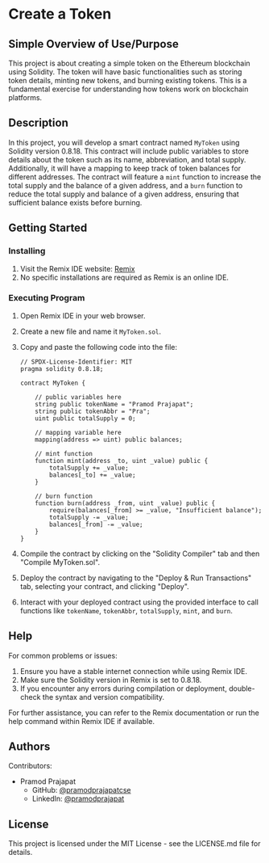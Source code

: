 # Create a Token

## Simple Overview of Use/Purpose

This project is about creating a simple token on the Ethereum blockchain using Solidity. The token will have basic functionalities such as storing token details, minting new tokens, and burning existing tokens. This is a fundamental exercise for understanding how tokens work on blockchain platforms.

## Description

In this project, you will develop a smart contract named `MyToken` using Solidity version 0.8.18. This contract will include public variables to store details about the token such as its name, abbreviation, and total supply. Additionally, it will have a mapping to keep track of token balances for different addresses. The contract will feature a `mint` function to increase the total supply and the balance of a given address, and a `burn` function to reduce the total supply and balance of a given address, ensuring that sufficient balance exists before burning.

## Getting Started

### Installing

1. Visit the Remix IDE website: [Remix](https://remix.ethereum.org/)
2. No specific installations are required as Remix is an online IDE.

### Executing Program

1. Open Remix IDE in your web browser.
2. Create a new file and name it `MyToken.sol`.
3. Copy and paste the following code into the file:

    ```solidity
    // SPDX-License-Identifier: MIT
    pragma solidity 0.8.18;

    contract MyToken {

        // public variables here
        string public tokenName = "Pramod Prajapat";
        string public tokenAbbr = "Pra";
        uint public totalSupply = 0;

        // mapping variable here
        mapping(address => uint) public balances;

        // mint function
        function mint(address _to, uint _value) public {
            totalSupply += _value;
            balances[_to] += _value;
        }

        // burn function
        function burn(address _from, uint _value) public {
            require(balances[_from] >= _value, "Insufficient balance");
            totalSupply -= _value;
            balances[_from] -= _value;
        }
    }
    ```

4. Compile the contract by clicking on the "Solidity Compiler" tab and then "Compile MyToken.sol".
5. Deploy the contract by navigating to the "Deploy & Run Transactions" tab, selecting your contract, and clicking "Deploy".
6. Interact with your deployed contract using the provided interface to call functions like `tokenName`, `tokenAbbr`, `totalSupply`, `mint`, and `burn`.

## Help

For common problems or issues:

1. Ensure you have a stable internet connection while using Remix IDE.
2. Make sure the Solidity version in Remix is set to 0.8.18.
3. If you encounter any errors during compilation or deployment, double-check the syntax and version compatibility.

For further assistance, you can refer to the Remix documentation or run the help command within Remix IDE if available.

## Authors

Contributors:

- Pramod Prajapat  
  - GitHub: [@pramodprajapatcse](https://github.com/pramodprajapatcse)
  - LinkedIn: [@pramodprajapat](https://linkedin.com/in/pramod-prajapat-833bb52a1)

## License

This project is licensed under the MIT License - see the LICENSE.md file for details.
